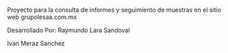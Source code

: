 Proyecto para la consulta de informes y seguimiento de muestras en el sitio web grupolesaa.com.mx

Desarrollado Por:
Raymundo Lara Sandoval

Ivan Meraz Sanchez


